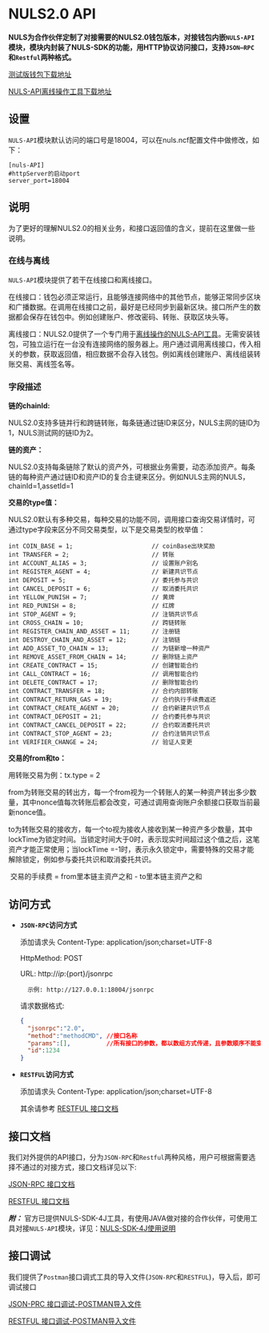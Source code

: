# NULS2.0 API

**NULS为合作伙伴定制了对接需要的NULS2.0钱包版本，对接钱包内嵌`NULS-API`模块，模块内封装了NULS-SDK的功能，用HTTP协议访问接口，支持`JSON—RPC`和`Restful`两种格式。**

[测试版钱包下载地址](http://nuls-usa-west.oss-us-west-1.aliyuncs.com/beta3/NULS_Wallet_linux64_beta3_sdk_provider.tar.gz)

[NULS-API离线操作工具下载地址](http://nuls-usa-west.oss-us-west-1.aliyuncs.com/beta3/nuls-sdk-provider-offline.tar.gz)

## 设置

​	`NULS-API`模块默认访问的端口号是18004，可以在nuls.ncf配置文件中做修改，如下：

```
[nuls-API]
#httpServer的启动port
server_port=18004
```

## 说明

​	为了更好的理解NULS2.0的相关业务，和接口返回值的含义，提前在这里做一些说明。

### 在线与离线

`NULS-API`模块提供了若干在线接口和离线接口。

在线接口：钱包必须正常运行，且能够连接网络中的其他节点，能够正常同步区块和广播数据。在调用在线接口之前，最好是已经同步到最新区块。接口所产生的数据都会保存在钱包中。例如创建账户、修改密码、转账、获取区块头等。

离线接口：NULS2.0提供了一个专门用于[离线操作的NULS-API工具](http://nuls-usa-west.oss-us-west-1.aliyuncs.com/beta3/nuls-sdk-provider-offline.tar.gz)。无需安装钱包，可独立运行在一台没有连接网络的服务器上。用户通过调用离线接口，传入相关的参数，获取返回值，相应数据不会存入钱包。例如离线创建账户、离线组装转账交易、离线签名等。

### 字段描述

**链的chainId:**

​	NULS2.0支持多链并行和跨链转账，每条链通过链ID来区分，NULS主网的链ID为1，NULS测试网的链ID为2。

**链的资产：**

​	NULS2.0支持每条链除了默认的资产外，可根据业务需要，动态添加资产。每条链的每种资产通过链ID和资产ID的复合主键来区分。例如NULS主网的NULS，chainId=1,assetId=1

**交易的type值：**

​	NULS2.0默认有多种交易，每种交易的功能不同，调用接口查询交易详情时，可通过type字段来区分不同交易类型，以下是交易类型的枚举值：

```
int COIN_BASE = 1;						// coinBase出块奖励
int TRANSFER = 2;						// 转账
int ACCOUNT_ALIAS = 3;					// 设置账户别名
int REGISTER_AGENT = 4;					// 新建共识节点
int DEPOSIT = 5;						// 委托参与共识
int CANCEL_DEPOSIT = 6;					// 取消委托共识
int YELLOW_PUNISH = 7;					// 黄牌
int RED_PUNISH = 8;						// 红牌
int STOP_AGENT = 9;						// 注销共识节点
int CROSS_CHAIN = 10;					// 跨链转账
int REGISTER_CHAIN_AND_ASSET = 11;		// 注册链
int DESTROY_CHAIN_AND_ASSET = 12;		// 注销链
int ADD_ASSET_TO_CHAIN = 13;			// 为链新增一种资产
int REMOVE_ASSET_FROM_CHAIN = 14;		// 删除链上资产
int CREATE_CONTRACT = 15;				// 创建智能合约
int CALL_CONTRACT = 16;					// 调用智能合约
int DELETE_CONTRACT = 17;				// 删除智能合约
int CONTRACT_TRANSFER = 18;				// 合约内部转账
int CONTRACT_RETURN_GAS = 19;			// 合约执行手续费返还
int CONTRACT_CREATE_AGENT = 20;			// 合约新建共识节点
int CONTRACT_DEPOSIT = 21;				// 合约委托参与共识
int CONTRACT_CANCEL_DEPOSIT = 22;		// 合约取消委托共识
int CONTRACT_STOP_AGENT = 23;			// 合约注销共识节点
int VERIFIER_CHANGE = 24;				// 验证人变更
```

**交易的from和to：**

用转账交易为例：tx.type = 2

​	from为转账交易的转出方，每一个from视为一个转账人的某一种资产转出多少数量，其中nonce值每次转账后都会改变，可通过调用查询账户余额接口获取当前最新nonce值。

​	to为转账交易的接收方，每一个to视为接收人接收到某一种资产多少数量，其中lockTime为锁定时间。当锁定时间大于0时，表示现实时间超过这个值之后，这笔资产才能正常使用；当lockTime =-1时，表示永久锁定中，需要特殊的交易才能解除锁定，例如参与委托共识和取消委托共识。

​	交易的手续费 = from里本链主资产之和 - to里本链主资产之和


## 访问方式

- **`JSON-RPC`访问方式**

     添加请求头 Content-Type: application/json;charset=UTF-8
     
     HttpMethod: POST
     
     URL: http://${ip}:${port}/jsonrpc 
     
        示例: http://127.0.0.1:18004/jsonrpc
     
     请求数据格式: 
     
     ```json
     {
       "jsonrpc":"2.0",
       "method":"methodCMD", //接口名称
       "params":[],          //所有接口的参数，都以数组方式传递，且参数顺序不能变，若参数是非必填，也必须填入null占位
       "id":1234
     }
     ```

- **`RESTFUL`访问方式**

     添加请求头 Content-Type: application/json;charset=UTF-8
     
     其余请参考 [RESTFUL 接口文档](https://github.com/nuls-io/nuls-v2/blob/release/module/nuls-api/documents/nuls-api_RESTFUL.md)


## 接口文档

我们对外提供的API接口，分为`JSON-RPC`和`Restful`两种风格，用户可根据需要选择不通过的对接方式，接口文档详见以下: 

[JSON-RPC 接口文档](https://github.com/nuls-io/nuls-v2/blob/release/module/nuls-api/documents/nuls-api_JSONRPC.md)

[RESTFUL 接口文档](https://github.com/nuls-io/nuls-v2/blob/release/module/nuls-api/documents/nuls-api_RESTFUL.md)

_**附：**_ 官方已提供NULS-SDK-4J工具，有使用JAVA做对接的合作伙伴，可使用工具对接`NULS-API`模块，详见：[NULS-SDK-4J使用说明](https://github.com/nuls-io/nuls-v2-sdk4j/blob/master/README.md)

## 接口调试

我们提供了`Postman`接口调式工具的导入文件(`JSON-RPC`和`RESTFUL`)，导入后，即可调试接口

[JSON-PRC 接口调试-POSTMAN导入文件](https://github.com/nuls-io/nuls-v2/blob/release/module/nuls-api/documents/nuls-api_Postman_JSONRPC.json)

[RESTFUL 接口调试-POSTMAN导入文件](https://github.com/nuls-io/nuls-v2/blob/release/module/nuls-api/documents/nuls-api_Postman_RESTFUL.json)


